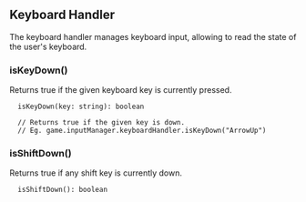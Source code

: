 ## Keyboard Handler
The keyboard handler manages keyboard input, allowing to read the state of the user's keyboard.

### isKeyDown()
Returns true if the given keyboard key is currently pressed.

```
  isKeyDown(key: string): boolean

  // Returns true if the given key is down.
  // Eg. game.inputManager.keyboardHandler.isKeyDown("ArrowUp")
```

### isShiftDown()
Returns true if any shift key is currently down.

```
  isShiftDown(): boolean
```